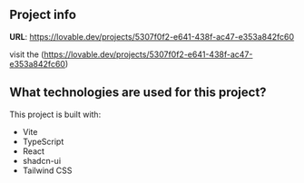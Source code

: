 

## Project info

**URL**: https://lovable.dev/projects/5307f0f2-e641-438f-ac47-e353a842fc60



visit the (https://lovable.dev/projects/5307f0f2-e641-438f-ac47-e353a842fc60) 

## What technologies are used for this project?

This project is built with:

- Vite
- TypeScript
- React
- shadcn-ui
- Tailwind CSS


